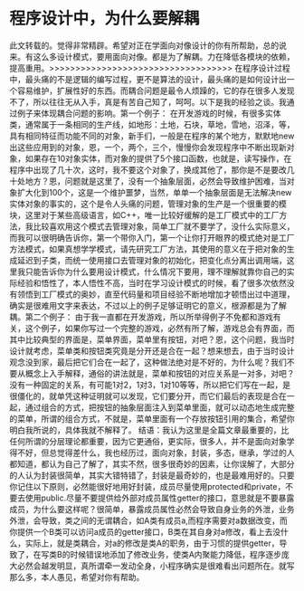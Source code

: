 # 程序设计中，为什么要解耦

此文转载的。觉得非常精辟。希望对正在学面向对像设计的你有所帮助，总的说来。有这么多设计模式，要用面向对像。都是为了解耦。力在降低各模块的依赖，提高重用。>>>>>>>>>>>>>>>>>>>>>>>>>>>>>>>>>>> 在程序设计过程中，最头痛的不是逻辑的编写过程，更不是算法的设计，最头痛的是如何设计出一个容易维护，扩展性好的东西。而耦合问题是最令人烦躁的，它的存在很多人发现不了，所以往往无从入手，真是有苦自己知了，呵呵。以下是我的经验之谈。我通过例子来体现耦合问题的影响。第一个例子： 在开发游戏的时候，有很多实体类，通常属于一条相同的生产线，如地形：土地，石块，草地，雪地，沼泽，等，具有相同特征而功能不同的对象，新手们，一般是在程序的某个地方，默默地new出这些应用到的对象，恩，一个，两个，三个，慢慢你会发现程序中不断出现新对象，如果存在10对象实体，而对象的提供了5个接口函数，也就是，读写操作，在程序中出现了几十次，这时，我不要这个对象了，换成其他了，那你是不是要改几十处地方？恩，问题就是这里了，没有一个抽象层面，必然会导致维护困难，当对象扩大化到100个，这是一个维护噩梦，当然，单单一个抽象层面是无法解决new实体对象的事实的，这个是令人头痛的问题，管理对象的生产是一个很重要的模块，这里对于某些高级语言，如C++，唯一比较好缓解的是工厂模式中的工厂方法，我比较喜欢用这个模式去管理对象，简单工厂就不要学了，没什么实际意义，而我可以很明确告诉你，第一个带你入门，第一个让你打开眼界的模式绝对是工厂方法模式，如果真想学学模式，请先研究工厂方法，其使用的意义在于把对象的生成延迟到子类，而统一使用接口去管理对象的初始化，把变化点分离出调用端，这里我只能告诉你为什么要用设计模式，什么情况下要用，理不理解就靠你自己的实际经验和悟性了，本人悟性不高，当时在学习设计模式的时候，看了很多次依然没有领悟到工厂模式的奥妙，直至代码量和项目经验不断地增加才顿悟出过中道理，确实是很难用文字来表达，不过以上的例子足够证明它的意义，根源都是为了解耦。第二个例子： 由于我一直都在开发游戏，所以所举得例子不免都和游戏有关，这个例子，如果你写过一个完整的游戏，必然有所了解，游戏总会有界面，而其中比较典型的界面是，菜单界面，菜单里有按钮，对吧？恩，这个问题，我当时设计就考虑，菜单类和按钮类究竟是分开还是合在一起？想来想去，由于当时设计观念没到家，最后把它们合在一起了，这种做法绝对是不好的，为什么呢？我们不要从概念上入手解释，通俗的讲法就是，菜单和按钮的对应关系是一对多，对吧？没有一种固定的关系，有可能1对2，1对3，1对10等等，所以把它们写在一起，是很僵化的，就单凭这种证明就可以发现，它们要分开，而它们最后的表现是合在一起，通过组合的方式，把按钮的抽象层面注入到菜单里面，就可以动态地生成完整的菜单，所谓的组合方式，不就是，菜单里面有一个存放按钮引用的集合，希望你明白我所说的，具体我就不解释了。 结语：我认为这里是全篇文章最重要的，比任何所谓的分层理论都重要，因为它更通俗，更实际，很多人，并不是面向对象学得不好，但总觉得差什么，我也经历过，面向对象，封装，多态，继承，学过的人都知道，都认为自己了解了，其实不然，很多很奇妙的因素，让你误解了，大部分的人认为封装很简单，其实大错特错了，封装是最奇妙的，也是最难用好的。只要你记住以下原则，必然能很好地用好封装，成员尽量使用protected和private，不要去使用public.尽量不要提供给外部对成员属性getter的接口，意思就是不要暴露成员，为什么要这样呢？很简单，暴露成员属性必然会导致自身业务的外泄，业务外泄，会导致，类之间的无谓耦合，如A类有成员a,而程序需要对a数据改变，而你提供一个B类可以访问a成员的getter接口，B类在其自身对a修改，看上去没什么，实际上，就是类耦合，对a的修改是类A的职务，由于习惯的提供getter，导致了，在写类B的时候错误地添加了修改业务，使类A内聚能力降低，程序逐步庞大必然会越发明显，真所谓牵一发动全身，小程序确实是很难看出问题所在。就写那么多，本人愚见，希望对你有帮助。


